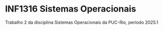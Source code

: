 # INF1316 Sistemas Operacionais
Trabalho 2 da disciplina Sistemas Operacionais da PUC-Rio, período 2025.1
